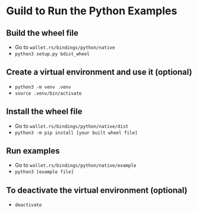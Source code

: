 # Guild to Run the Python Examples

## Build the wheel file
- Go to `wallet.rs/bindings/python/native`
- `python3 setup.py bdist_wheel`

## Create a virtual environment and use it (optional)
- `python3 -m venv .venv`
- `source .venv/bin/activate`

## Install the wheel file
- Go to `wallet.rs/bindings/python/native/dist`
- `python3 -m pip install [your built wheel file]`

## Run examples
- Go to `wallet.rs/bindings/python/native/example`
- `python3 [example file]`

## To deactivate the virtual environment (optional)
- `deactivate`